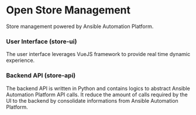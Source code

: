 # Open Store Management

Store management powered by Ansible Automation Platform.

### User Interface (store-ui)

The user interface leverages VueJS framework to provide real time dynamic experience. 

### Backend API (store-api)

The backend API is written in Python and contains logics to abstract Ansible Automation Platform API calls. It reduce the amount of calls required by the UI to the backend by consolidate informations from Ansible Automation Platform. 

